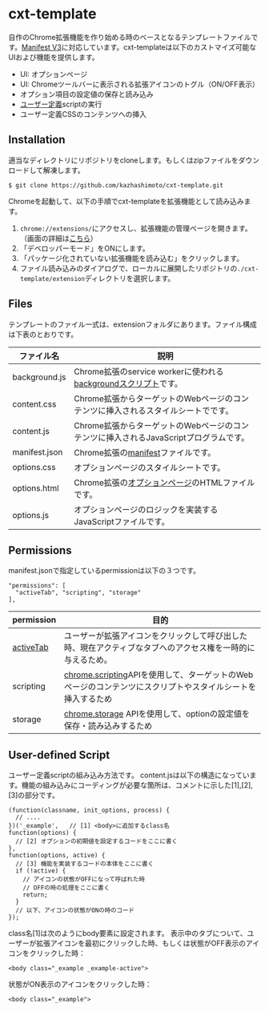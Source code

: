 # cxt-template
自作のChrome拡張機能を作り始める時のベースとなるテンプレートファイルです。[Manifest V3](https://developer.chrome.com/docs/extensions/mv3/intro/)に対応しています。cxt-templateは以下のカストマイズ可能なUIおよび機能を提供します。
- UI: オプションページ
- UI: Chromeツールバーに表示される拡張アイコンのトグル（ON/OFF表示）
- オプション項目の設定値の保存と読み込み
- [ユーザー定義](#user-defined-script)scriptの実行
- ユーザー定義CSSのコンテンツへの挿入

## Installation
適当なディレクトリにリポジトリをcloneします。もしくはzipファイルをダウンロードして解凍します。
```
$ git clone https://github.com/kazhashimoto/cxt-template.git
```

Chromeを起動して、以下の手順でcxt-templateを拡張機能として読み込みます。
1. ```chrome://extensions/```にアクセスし、拡張機能の管理ページを開きます。（画面の詳細は[こちら](https://developer.chrome.com/docs/extensions/mv3/getstarted/)）
1. 「デベロッパーモード」をONにします。
1. 「パッケージ化されていない拡張機能を読み込む」をクリックします。
1. ファイル読み込みのダイアログで、ローカルに展開したリポジトリの```./cxt-template/extension```ディレクトリを選択します。


## Files
テンプレートのファイル一式は、extensionフォルダにあります。ファイル構成は下表のとおりです。

| ファイル名 | 説明 |
| --- | --- |
| background.js | Chrome拡張のservice workerに使われる[backgroundスクリプト](https://developer.chrome.com/docs/extensions/mv3/service_workers/)です。|
| content.css | Chrome拡張からターゲットのWebページのコンテンツに挿入されるスタイルシートでです。 |
| content.js | Chrome拡張からターゲットのWebページのコンテンツに挿入されるJavaScriptプログラムです。 |
| manifest.json | Chrome拡張の[manifest](https://developer.chrome.com/docs/extensions/mv3/manifest/)ファイルです。 |
| options.css | オプションページのスタイルシートです。 |
| options.html | Chrome拡張の[オプションページ](https://developer.chrome.com/docs/extensions/mv3/options/)のHTMLファイルです。 |
| options.js | オプションページのロジックを実装するJavaScriptファイルです。 |

## Permissions
manifest.jsonで指定しているpermissionは以下の３つです。
```
"permissions": [
  "activeTab", "scripting", "storage"
],
```

| permission | 目的
| --- | --- |
| [activeTab](https://developer.chrome.com/docs/extensions/mv3/manifest/activeTab/) | ユーザーが拡張アイコンをクリックして呼び出した時、現在アクティブなタブへのアクセス権を一時的に与えるため。 |
| scripting | [chrome.scripting]()APIを使用して、ターゲットのWebページのコンテンツにスクリプトやスタイルシートを挿入するため |
| storage | [chrome.storage](https://developer.chrome.com/docs/extensions/reference/storage/) APIを使用して、optionの設定値を保存・読み込みするため　|

## User-defined Script
ユーザー定義scriptの組み込み方法です。
content.jsは以下の構造になっています。機能の組み込みにコーディングが必要な箇所は、コメントに示した[1],[2],[3]の部分です。
```
(function(classname, init_options, process) {
  // ....
})('_example',   // [1] <body>に追加するclass名
function(options) {
  // [2] オプションの初期値を設定するコードをここに書く
},
function(options, active) {
  // [3] 機能を実装するコードの本体をここに書く
  if (!active) {
    // アイコンの状態がOFFになって呼ばれた時
    // OFFの時の処理をここに書く
    return;
  }
  // 以下、アイコンの状態がONの時のコード
});
```

class名[1]は次のようにbody要素に設定されます。
表示中のタブについて、ユーザーが拡張アイコンを最初にクリックした時、もしくは状態がOFF表示のアイコンをクリックした時：
```
<body class="_example _example-active">
```
状態がON表示のアイコンをクリックした時：
```
<body class="_example">
```
